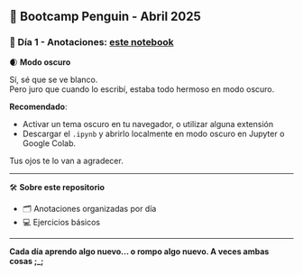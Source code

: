 ## 🐧 Bootcamp Penguin - Abril 2025

### 🧾 Día 1 - Anotaciones: [este notebook](./dia1.ipynb)

🌒 **Modo oscuro**

Sí, sé que se ve blanco.  
Pero juro que cuando lo escribí, estaba todo hermoso en modo oscuro. 

**Recomendado**: 

- Activar un tema oscuro en tu navegador, o utilizar alguna extensión  
- Descargar el `.ipynb` y abrirlo localmente en modo oscuro en Jupyter o Google Colab.

Tus ojos te lo van a agradecer.

---

🛠️ **Sobre este repositorio**

- 🗂️ Anotaciones organizadas por día  
- 💻 Ejercicios básicos
  
---

**Cada día aprendo algo nuevo... o rompo algo nuevo. A veces ambas cosas ;_;**
